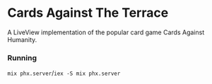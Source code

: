 # Cards Against The Terrace

A LiveView implementation of the popular card game Cards Against Humanity.

### Running
`mix phx.server`/`iex -S mix phx.server`
